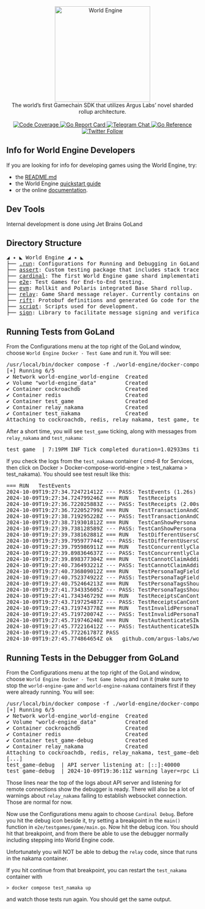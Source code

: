 <div align="center"> <!-- markdownlint-disable-line first-line-heading -->
  <img alt="World Engine" src="https://i.imgur.com/P6YpZCT.png" width=250 />
  <br/>
  The world’s first Gamechain SDK that utilizes Argus Labs’ novel sharded rollup architecture.
  <br/>
  <br/>
  <a href="https://codecov.io/gh/Argus-Labs/world-engine" >
    <img alt="Code Coverage" src="https://codecov.io/gh/Argus-Labs/world-engine/branch/main/graph/badge.svg?token=XMH4P082HZ"/>
  </a>
  <a href="https://goreportcard.com/report/pkg.world.dev/world-engine/cardinal">
    <img src="https://goreportcard.com/badge/pkg.world.dev/world-engine/cardinal" alt="Go Report Card">
  </a>
  <a href="https://t.me/worldengine_dev" target="_blank">
    <img alt="Telegram Chat" src="https://img.shields.io/endpoint?color=neon&logo=telegram&label=chat&url=https%3A%2F%2Ftg.sumanjay.workers.dev%2Fworldengine_dev">
  </a>
  <a href="https://pkg.go.dev/pkg.world.dev/world-engine/cardinal" target="_blank">
    <img src="https://pkg.go.dev/badge/pkg.world.dev/world-engine/cardinal.svg" alt="Go Reference">
  </a>
  <a href="https://x.com/WorldEngineGG" target="_blank">
    <img alt="Twitter Follow" src="https://img.shields.io/twitter/follow/WorldEngineGG">
  </a>
</div>

## Info for World Engine Developers

If you are looking for info for developing games using the World Engine, try:
- the [README.md](./README.md) 
- the World Engine [quickstart guide](https://world.dev/quickstart)
- or the online [documentation](https://world.dev). 

## Dev Tools

Internal development is done using Jet Brains GoLand

## Directory Structure

<pre>
◢ ✦ ◣ World Engine ◢ ✦ ◣
├── <a href="./.run">.run</a>: Configurations for Running and Debugging in GoLand IDE
├── <a href="./assert">assert</a>: Custom testing package that includes stack traces in errors.
├── <a href="./cardinal">cardinal</a>: The first World Engine game shard implementation.
├── <a href="./e2e">e2e</a>: Test Games for End-to-End testing.
├── <a href="./evm">evm</a>: Rollkit and Polaris integrated Base Shard rollup.
├── <a href="./relay">relay</a>: Game Shard message relayer. Currently contains one implementation using Nakama.
├── <a href="./rift">rift</a>: Protobuf definitions and generated Go code for the World Engine's cross shard messaging protocol.
├── <a href="./scripts">script</a>: Scripts used for development.
├── <a href="./sign">sign</a>: Library to facilitate message signing and verification.
</pre>

## Running Tests from GoLand

From the Configurations menu at the top right of the GoLand window, choose `World Engine Docker - Test Game` and run it. You will see:

<pre>
/usr/local/bin/docker compose -f ./world-engine/docker-compose.yml -p world-engine up --no-deps cockroachdb nakama redis game-debug
[+] Running 6/5
✔ Network world-engine_world-engine  Created                                                                                                                                                                    0.0s
✔ Volume "world-engine_data"         Created                                                                                                                                                                    0.0s
✔ Container cockroachdb              Created                                                                                                                                                                    0.0s
✔ Container redis                    Created                                                                                                                                                                    0.0s
✔ Container test_game                Created                                                                                                                                                                    0.0s
✔ Container relay_nakama             Created                                                                                                                                                                    0.0s
✔ Container test_nakama              Created                                                                                                                                                                    0.0s
Attaching to cockroachdb, redis, relay_nakama, test_game, test_nakama
</pre>

After a short time, you will see `test_game` ticking, along with messages from `relay_nakama` and `test_nakama`:

<pre>
test_game  | 7:19PM INF Tick completed duration=1.02933ms tick=1385 tx_count=0
</pre>

If you check the logs from the `test_nakama` container ( cmd-8 for Services, then click on 
Docker > Docker-compose-world-engine > test_nakama > test_nakama). You should see test result like this:

<pre>
=== RUN   TestEvents
2024-10-09T19:27:34.724721412Z --- PASS: TestEvents (1.26s)
2024-10-09T19:27:34.724799246Z === RUN   TestReceipts
2024-10-09T19:27:36.722025883Z --- PASS: TestReceipts (2.00s)
2024-10-09T19:27:36.722052799Z === RUN   TestTransactionAndCQLAndRead
2024-10-09T19:27:38.719295228Z --- PASS: TestTransactionAndCQLAndRead (2.00s)
2024-10-09T19:27:38.719301812Z === RUN   TestCanShowPersona
2024-10-09T19:27:39.738128589Z --- PASS: TestCanShowPersona (1.02s)
2024-10-09T19:27:39.738162881Z === RUN   TestDifferentUsersCannotClaimSamePersonaTag
2024-10-09T19:27:39.795977744Z --- PASS: TestDifferentUsersCannotClaimSamePersonaTag (0.06s)
2024-10-09T19:27:39.795986911Z === RUN   TestConcurrentlyClaimSamePersonaTag
2024-10-09T19:27:39.898364637Z --- PASS: TestConcurrentlyClaimSamePersonaTag (0.10s)
2024-10-09T19:27:39.898377304Z === RUN   TestCannotClaimAdditionalPersonATag
2024-10-09T19:27:40.736493221Z --- PASS: TestCannotClaimAdditionalPersonATag (0.84s)
2024-10-09T19:27:40.736809012Z === RUN   TestPersonaTagFieldCannotBeEmpty
2024-10-09T19:27:40.752374922Z --- PASS: TestPersonaTagFieldCannotBeEmpty (0.02s)
2024-10-09T19:27:40.752464213Z === RUN   TestPersonaTagsShouldBeCaseInsensitive
2024-10-09T19:27:41.734335605Z --- PASS: TestPersonaTagsShouldBeCaseInsensitive (0.98s)
2024-10-09T19:27:41.734346729Z === RUN   TestReceiptsCanContainErrors
2024-10-09T19:27:43.719725487Z --- PASS: TestReceiptsCanContainErrors (1.98s)
2024-10-09T19:27:43.719743778Z === RUN   TestInvalidPersonaTagsAreRejected
2024-10-09T19:27:45.719720074Z --- PASS: TestInvalidPersonaTagsAreRejected (2.00s)
2024-10-09T19:27:45.719746240Z === RUN   TestAuthenticateSIWE
2024-10-09T19:27:45.772216412Z --- PASS: TestAuthenticateSIWE (0.05s)
2024-10-09T19:27:45.772261787Z PASS
2024-10-09T19:27:45.774864654Z ok  	github.com/argus-labs/world-engine/e2e/tests/nakama	12.328s</pre>

## Running Tests in the Debugger from GoLand

From the Configurations menu at the top right of the GoLand window, choose `World Engine Docker - Test Game Debug` and 
run it (make sure to stop the `world-engine-game` and `world-engine-nakama` containers first if they were already
running. You will see:

<pre>
/usr/local/bin/docker compose -f ./world-engine/docker-compose.yml -p world-engine up --no-deps cockroachdb nakama redis game-debug
[+] Running 6/5
✔ Network world-engine_world-engine  Created                                                                                                                                                                    0.0s
✔ Volume "world-engine_data"         Created                                                                                                                                                                    0.0s
✔ Container cockroachdb              Created                                                                                                                                                                    0.0s
✔ Container redis                    Created                                                                                                                                                                    0.0s
✔ Container test_game-debug          Created                                                                                                                                                                    0.0s
✔ Container relay_nakama             Created                                                                                                                                                                    0.0s
Attaching to cockroachdb, redis, relay_nakama, test_game-debug
[...]
test_game-debug  | API server listening at: [::]:40000
test_game-debug  | 2024-10-09T19:36:11Z warning layer=rpc Listening for remote connections (connections are not authenticated nor encrypted)
</pre>

Those lines near the top of the logs about API server and listening for remote connections show the debugger is ready. 
There will also be a lot of warnings about `relay_nakama` failing to establish websocket connection. Those are normal for now.

Now use the Configurations menu again to choose `Cardinal Debug`. Before you hit the debug icon beside it, try setting
a breakpoint in the `main()` function in `e2e/testgames/game/main.go`. Now hit the debug icon. You should hit that 
breakpoint, and from there be able to use the debugger normally including stepping into World Engine code.

Unfortunately you will NOT be able to debug the `relay` code, since that runs in the nakama container.

If you hit continue from that breakpoint, you can restart the `test_nakama` container with 

`> docker compose test_namaka up`

and watch those tests run again. You should get the same output.